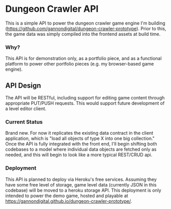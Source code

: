 # Dungeon Crawler API

This is a simple API to power the dungeon crawler game engine I'm building (https://github.com/gannondigital/dungeon-crawler-prototype). Prior to this, the game data was simply compiled into the frontend assets at build time. 

### Why?
This API is for demonstration only, as a portfolio piece, and as a functional platform to power other portfolio pieces (e.g. my browser-based game engine).

## API Design
The API will be RESTful, including support for editing game content through appropriate PUT/PUSH requests. This would support future development of a level editor client.

### Current Status
Brand new. For now it replicates the existing data contract in the client application, which is "load all objects of type X into one big collection." Once the API is fully integrated with the front end, I'll begin shifting both codebases to a model where individual data objects are fetched only as needed, and this will begin to look like a more typical REST/CRUD api.

### Deployment
This API is planned to deploy via Heroku's free services. Assuming they have some free level of storage, game level data (currently JSON in this codebase) will be moved to a heroku storage API. This deployment is only intended to power the demo game, hosted and playable at https://gannondigital.github.io/dungeon-crawler-prototype/. 